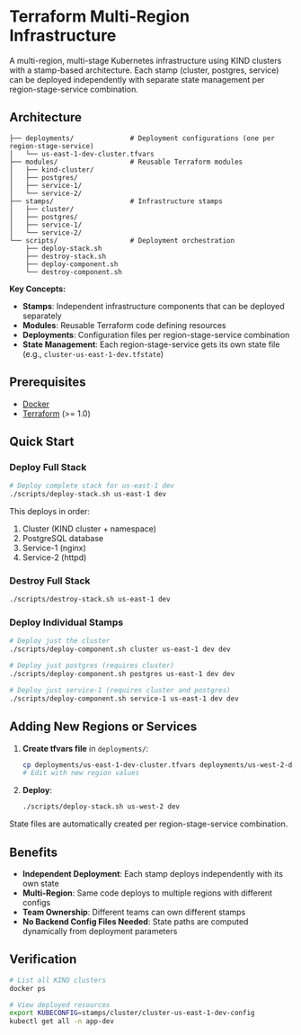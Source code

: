 # Terraform Multi-Region Infrastructure

A multi-region, multi-stage Kubernetes infrastructure using KIND clusters with a stamp-based architecture. Each stamp (cluster, postgres, service) can be deployed independently with separate state management per region-stage-service combination.

## Architecture

```
├── deployments/              # Deployment configurations (one per region-stage-service)
│   └── us-east-1-dev-cluster.tfvars
├── modules/                  # Reusable Terraform modules
│   ├── kind-cluster/
│   ├── postgres/
│   ├── service-1/
│   └── service-2/
├── stamps/                   # Infrastructure stamps
│   ├── cluster/
│   ├── postgres/
│   ├── service-1/
│   └── service-2/
└── scripts/                  # Deployment orchestration
    ├── deploy-stack.sh
    ├── destroy-stack.sh
    ├── deploy-component.sh
    └── destroy-component.sh
```

**Key Concepts:**
- **Stamps**: Independent infrastructure components that can be deployed separately
- **Modules**: Reusable Terraform code defining resources
- **Deployments**: Configuration files per region-stage-service combination
- **State Management**: Each region-stage-service gets its own state file (e.g., `cluster-us-east-1-dev.tfstate`)

## Prerequisites

- [Docker](https://docs.docker.com/get-docker/)
- [Terraform](https://developer.hashicorp.com/terraform/downloads) (>= 1.0)

## Quick Start

### Deploy Full Stack

```bash
# Deploy complete stack for us-east-1 dev
./scripts/deploy-stack.sh us-east-1 dev
```

This deploys in order:
1. Cluster (KIND cluster + namespace)
2. PostgreSQL database
3. Service-1 (nginx)
4. Service-2 (httpd)

### Destroy Full Stack

```bash
./scripts/destroy-stack.sh us-east-1 dev
```

### Deploy Individual Stamps

```bash
# Deploy just the cluster
./scripts/deploy-component.sh cluster us-east-1 dev dev

# Deploy just postgres (requires cluster)
./scripts/deploy-component.sh postgres us-east-1 dev dev

# Deploy just service-1 (requires cluster and postgres)
./scripts/deploy-component.sh service-1 us-east-1 dev dev
```

## Adding New Regions or Services

1. **Create tfvars file** in `deployments/`:
   ```bash
   cp deployments/us-east-1-dev-cluster.tfvars deployments/us-west-2-dev-cluster.tfvars
   # Edit with new region values
   ```

2. **Deploy**:
   ```bash
   ./scripts/deploy-stack.sh us-west-2 dev
   ```

State files are automatically created per region-stage-service combination.

## Benefits

- **Independent Deployment**: Each stamp deploys independently with its own state
- **Multi-Region**: Same code deploys to multiple regions with different configs
- **Team Ownership**: Different teams can own different stamps
- **No Backend Config Files Needed**: State paths are computed dynamically from deployment parameters

## Verification

```bash
# List all KIND clusters
docker ps

# View deployed resources
export KUBECONFIG=stamps/cluster/cluster-us-east-1-dev-config
kubectl get all -n app-dev
```
